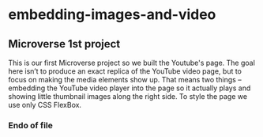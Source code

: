 # embedding-images-and-video

## Microverse 1st project

This is our first Microverse project so we built the Youtube's page.
The goal here isn’t to produce an exact replica of the YouTube video page, but to focus on making the media elements show up. That means two things – embedding the YouTube video player into the page so it actually plays and showing little thumbnail images along the right side. To style the page we use only CSS FlexBox.

### Endo of file
